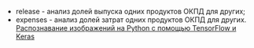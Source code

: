 - release - анализ долей выпуска одних продуктов ОКПД для других;
- expenses - анализ долей затрат одних продуктов ОКПД для других.
[Распознавание изображений на Python с помощью TensorFlow и Keras](https://evileg.com/ru/post/619/)
